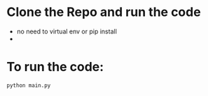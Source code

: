 # Clone the Repo and run the code
- no need to virtual env or pip install
- 
# To run the code:
`python main.py`
